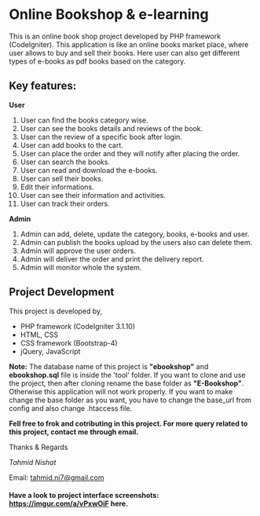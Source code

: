 # Online Bookshop & e-learning

This is an online book shop project developed by PHP framework (CodeIgniter). This application is like an online books market place, where user allows to buy and sell their books. Here user can also get different types of e-books as pdf books based on the category.

## Key features:
**User**
1. User can find the books category wise.
2. User can see the books details and reviews of the book.
3. User can the review of a specific book after login.
4. User can add books to the cart.
5. User can place the order and they will notify after placing the order.
6. User can search the books.
7. User can read and download the e-books.
8. User can sell their books.
9. Edit their informations.
10. User can see their information and activities.
11. User can track their orders.

**Admin**
1. Admin can add, delete, update the category, books, e-books and user.
2. Admin can publish the books upload by the users also can delete them.
3. Admin will approve the user orders.
4. Admin will deliver the order and print the delivery report.
5. Admin will monitor whole the system.

## Project Development
This project is developed by,
- PHP framework (CodeIgniter 3.1.10)
- HTML, CSS
- CSS framework (Bootstrap-4)
- jQuery, JavaScript

**Note:** The database name of this project is **"ebookshop"** and **ebookshop.sql** file is inside the 'tool' folder. If you want to clone and use the project, then after cloning rename the base folder as **"E-Bookshop"**. Otherwise this application will not work properly. If you want to make change the base folder as you want, you have to change the base_url from config and also change .htaccess file. 

**Fell free to frok and cotributing in this project. For more query related to this project, contact me through email.**

Thanks & Regards

*Tahmid Nishat*

Email: tahmid.ni7@gmail.com

#### Have a look to project interface screenshots: https://imgur.com/a/vPxwOiF here.
